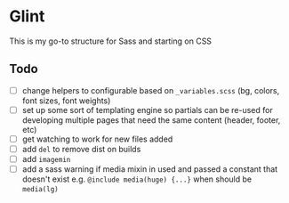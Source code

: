 # Glint

This is my go-to structure for Sass and starting on CSS

## Todo
- [ ] change helpers to configurable based on `_variables.scss` (bg, colors, font sizes, font weights)
- [ ] set up some sort of templating engine so partials can be re-used for developing multiple pages that need the same content (header, footer, etc)
- [ ] get watching to work for new files added
- [ ] add `del` to remove dist on builds
- [ ] add `imagemin`
- [ ] add a sass warning if media mixin in used and passed a constant that doesn't exist e.g. `@include media(huge) {...}` when should be `media(lg)` 
